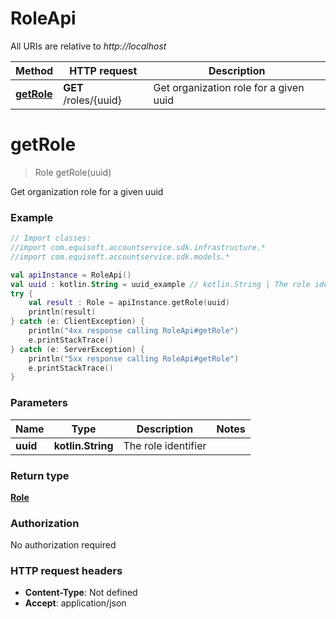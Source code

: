 # RoleApi

All URIs are relative to *http://localhost*

Method | HTTP request | Description
------------- | ------------- | -------------
[**getRole**](RoleApi.md#getRole) | **GET** /roles/{uuid} | Get organization role for a given uuid


<a name="getRole"></a>
# **getRole**
> Role getRole(uuid)

Get organization role for a given uuid

### Example
```kotlin
// Import classes:
//import com.equisoft.accountservice.sdk.infrastructure.*
//import com.equisoft.accountservice.sdk.models.*

val apiInstance = RoleApi()
val uuid : kotlin.String = uuid_example // kotlin.String | The role identifier
try {
    val result : Role = apiInstance.getRole(uuid)
    println(result)
} catch (e: ClientException) {
    println("4xx response calling RoleApi#getRole")
    e.printStackTrace()
} catch (e: ServerException) {
    println("5xx response calling RoleApi#getRole")
    e.printStackTrace()
}
```

### Parameters

Name | Type | Description  | Notes
------------- | ------------- | ------------- | -------------
 **uuid** | **kotlin.String**| The role identifier |

### Return type

[**Role**](Role.md)

### Authorization

No authorization required

### HTTP request headers

 - **Content-Type**: Not defined
 - **Accept**: application/json

